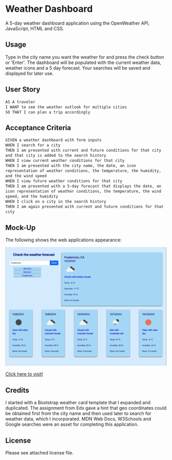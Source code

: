 # Weather Dashboard

A 5-day weather dashboard application using the OpenWeather API, JavaScript, HTML and CSS.

## Usage

Type in the city name you want the weather for and press the check button or 'Enter'. The dashboard will be populated with the current weather data, weather icons and a 5 day forecast. Your searches will be saved and displayed for later use.

## User Story

```text
AS A traveler
I WANT to see the weather outlook for multiple cities
SO THAT I can plan a trip accordingly
```

## Acceptance Criteria

```text
GIVEN a weather dashboard with form inputs
WHEN I search for a city
THEN I am presented with current and future conditions for that city and that city is added to the search history
WHEN I view current weather conditions for that city
THEN I am presented with the city name, the date, an icon representation of weather conditions, the temperature, the humidity, and the wind speed
WHEN I view future weather conditions for that city
THEN I am presented with a 5-day forecast that displays the date, an icon representation of weather conditions, the temperature, the wind speed, and the humidity
WHEN I click on a city in the search history
THEN I am again presented with current and future conditions for that city
```

## Mock-Up

The following shows the web applications appearance:

![Blue dashboard with a 5 day weather forecast data](assets/img/Mock.png)

[Click here to visit!](https://cookingmeister.github.io/weather-dashboard/)

## Credits

I started with a Bootstrap weather card template that I expanded and duplicated. The assignment from Edx gave a hint that geo coordinates could be obtained first from the city name and then used later to search for weather data, which I incorporated.
MDN Web Docs, W3Schools and Google searches were an asset for completing this application.

## License

Please see attached license file.
